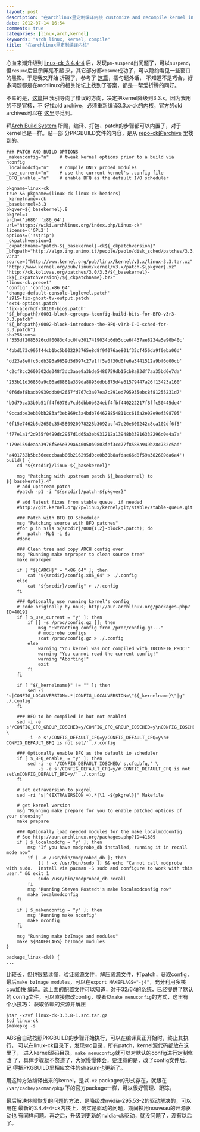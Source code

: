```yaml
---
layout: post
description: "在archlinux里定制编译内核 customize and recompile kernel in arch linux"
date: 2012-07-14 16:54
comments: true
categories: [linux,arch,kernel]
keywords: "arch linux, kernel, compile"
title: "在archlinux里定制编译内核"
---
```

心血来潮升级到
[linux-ck_3.4.4-4](http://repo-ck.com/x86_64/linux-ck-corex-3.4.4-4-x86_64.pkg.tar.xz)
后，发现`pm-suspend`出问题了，可以`suspend`，但`resume`后显示屏亮不起
来，其它部分都`resume`成功了，可以隐约看见一些窗口的黑影。于是我又开始
折腾了，参考了
[这篇](https://bbs.archlinux.org/viewtopic.php?id=143545)，插句题外话，
不知道不是巧合，好多问题都是在archlinux的相关论坛上找到了答案，都是一帮爱折腾的同好。

不幸的是，[这篇](https://bbs.archlinux.org/viewtopic.php?id=143545)把
我引导向了错误的方向，决定把kernel降级到3.3.x。因为我用的不是官核，不
好找old archive，必须重新编译3.3.x-ck的内核，官方的old archives可以在
[这里](http://arm.konnichi.com/search/)寻觅到。

拜[Arch Build System](https://wiki.archlinux.org/index.php/Arch_Build_System)
所赐，编译、打包、patch的步骤都可以内置了，对于kernel也是一样。贴一部
分PKGBUILD文件的内容，是从
[repo-ck的archive](http://repo-ck.com/PKG_source/linux-ck/linux-ck-3.3.8-1.src.tar.gz)
里找到的。
<!-- more -->
```
### PATCH AND BUILD OPTIONS
_makenconfig="n"	# tweak kernel options prior to a build via nconfig
_localmodcfg="n"	# compile ONLY probed modules
_use_current="n"	# use the current kernel's .config file
_BFQ_enable_="n"	# enable BFQ as the default I/O scheduler

pkgname=linux-ck
true && pkgname=(linux-ck linux-ck-headers)
_kernelname=-ck
_basekernel=3.3
pkgver=${_basekernel}.8
pkgrel=1
arch=('i686' 'x86_64')
url="https://wiki.archlinux.org/index.php/Linux-ck"
license=('GPL2')
options=('!strip')
_ckpatchversion=1
_ckpatchname="patch-${_basekernel}-ck${_ckpatchversion}"
_bfqpath="http://algo.ing.unimo.it/people/paolo/disk_sched/patches/3.3.0-v3r3"
source=("http://www.kernel.org/pub/linux/kernel/v3.x/linux-3.3.tar.xz"
"http://www.kernel.org/pub/linux/kernel/v3.x/patch-${pkgver}.xz"
"http://ck.kolivas.org/patches/3.0/3.3/${_basekernel}-ck${_ckpatchversion}/${_ckpatchname}.bz2"
'linux-ck.preset'
'config' 'config.x86_64'
'change-default-console-loglevel.patch'
'i915-fix-ghost-tv-output.patch'
'ext4-options.patch'
'fix-acerhdf-1810T-bios.patch'
"${_bfqpath}/0001-block-cgroups-kconfig-build-bits-for-BFQ-v3r3-3.3.patch"
"${_bfqpath}/0002-block-introduce-the-BFQ-v3r3-I-O-sched-for-3.3.patch")
sha256sums=('355df2085626cdf0083c4bc0fe3017419034b6db5cce6f437ae8234a5e90b40c'
            '4bbd173c995f44cb1bc5b002293765e8d8f9f076ae801f35cf456da9f0eba06d'
            'dd23a8e0fc6cdb393a9659d5d097c27e1ff5a0f30d0fe6a3441512a9bf6d00cb'
            'c2cf8cc2600502de348f3dc3aae9a3bde5486759db15cb8a93df7aa35bd6e7da'
            '253b11d36850a9c06ad8861a339da8895ddbb875d4e61579447a26f13423a160'
            '0f6def8badb9939ddb042657fd767c3a07ea7c291ed795935ebc8f81255231d7'
            'b9d79ca33b0b51ff4f6976b7cd6dbb0b624ebf4fbf440222217f8ffc50445de4'
            '9ccadbe3eb30bb283af3eb869c3a4bdb764628854811cc616a2e02e9ef398705'
            '0f15e7462b5d2650c354580920978228b3092bcf47e20e600242c8ca102df6f5'
            'f77e1a1f2d955f0499dc2957d1d65a3eb931212a13948b33916332296d0e4a7a'
            '179e159deaaa3976f5e5e329a640050b9803fef3cc77f8588a949b28c732c5ad'
            'a401732b5bc36eeccbaab86b216295d0ce0b30b8afdae66d8f59a382689da6a4')
build() {
	cd "${srcdir}/linux-${_basekernel}"

	msg "Patching with upstream patch ${_basekernel} to ${_basekernel}.4"
	# add upstream patch
	#patch -p1 -i "${srcdir}/patch-${pkgver}"

	# add latest fixes from stable queue, if needed
	#http://git.kernel.org/?p=linux/kernel/git/stable/stable-queue.git

	### Patch with BFQ IO Scheduler
	msg "Patching source with BFQ patches"
	#for p in $(ls ${srcdir}/000{1,2}-block*.patch); do
	#	patch -Np1 -i $p
	#done

	### Clean tree and copy ARCH config over
	msg "Running make mrproper to clean source tree"
	make mrproper

	if [ "${CARCH}" = "x86_64" ]; then
		cat "${srcdir}/config.x86_64" > ./.config
	else
		cat "${srcdir}/config" > ./.config
	fi

	### Optionally use running kernel's config
	# code originally by nous; http://aur.archlinux.org/packages.php?ID=40191
	if [ $_use_current = "y" ]; then
		if [[ -s /proc/config.gz ]]; then
			msg "Extracting config from /proc/config.gz..."
			# modprobe configs
			zcat /proc/config.gz > ./.config
		else
			warning "You kernel was not compiled with IKCONFIG_PROC!"
			warning "You cannot read the current config!"
			warning "Aborting!"
			exit
		fi
	fi

	if [ "${_kernelname}" != "" ]; then
		sed -i "s|CONFIG_LOCALVERSION=.*|CONFIG_LOCALVERSION=\"${_kernelname}\"|g" ./.config
	fi

	### BFQ to be compiled in but not enabled
	sed -i -e s'/CONFIG_CFQ_GROUP_IOSCHED=y/CONFIG_CFQ_GROUP_IOSCHED=y\nCONFIG_IOSCHED_BFQ=y\nCONFIG_CGROUP_BFQIO=y/' \
		-i -e s'/CONFIG_DEFAULT_CFQ=y/CONFIG_DEFAULT_CFQ=y\n# CONFIG_DEFAULT_BFQ is not set/' ./.config

	### Optionally enable BFQ as the default io scheduler
	if [ $_BFQ_enable_ = "y" ]; then
		sed -i -e '/CONFIG_DEFAULT_IOSCHED/ s,cfq,bfq,' \
			-i -e s'/CONFIG_DEFAULT_CFQ=y/# CONFIG_DEFAULT_CFQ is not set\nCONFIG_DEFAULT_BFQ=y/' ./.config
	fi

	# set extraversion to pkgrel
	sed -ri "s|^(EXTRAVERSION =).*|\1 -${pkgrel}|" Makefile

	# get kernel version
	msg "Running make prepare for you to enable patched options of your choosing"
	make prepare

	### Optionally load needed modules for the make localmodconfig
	# See http://aur.archlinux.org/packages.php?ID=41689
	if [ $_localmodcfg = "y" ]; then
		msg "If you have modprobe_db installed, running it in recall mode now"
		if [ -e /usr/bin/modprobed_db ]; then
			[[ ! -x /usr/bin/sudo ]] && echo "Cannot call modprobe with sudo.  Install via pacman -S sudo and configure to work with this user." && exit 1
			sudo /usr/bin/modprobed_db recall
		fi
		msg "Running Steven Rostedt's make localmodconfig now"
		make localmodconfig
	fi

	if [ $_makenconfig = "y" ]; then
		msg "Running make nconfig"
		make nconfig
	fi

	msg "Running make bzImage and modules"
	make ${MAKEFLAGS} bzImage modules
}

package_linux-ck() {
...
```

比较长，但也很易读懂，验证资源文件，解压资源文件，打patch，获取config，最后`make
bzImage modules`，可以在`export MAKEFLAGS="-j4"`，充分利用多核cpu加快
编译。读上面的配置文件可以知道，对于32/64的系统，已经提供了默认的
config文件，可以直接修改config，或者以`make menuconfig`的方式，这里有
个小技巧：
获取依赖的资源并解压 
```
$tar -xzvf linux-ck-3.3.8-1.src.tar.gz
$cd linux-ck
$makepkg -s
```
ABS会自动按照PKGBUILD的步骤开始执行，可以在编译真正开始时，终止其执行，
可以在linux-ck目录下，发现src目录，所有patch，kernel源代码都放在这里了，
进入kernel源码目录，`make menuconfig`就可以对默认的config进行定制修改
了，具体步骤就不赘述了，大家慢慢体会，要注意的是，改了config文件后，记
得把PKGBUILD里相应文件的shasum也更新了。

用这种方法编译出来的kernel，是以`.xz` package的形式存在，就跟在
`/var/cache/pacman/pkg/`下的官方package一样，可以很好管理、跟踪。

最后解决休眠恢复的问题的方法，是降级成nvidia-295.53-2的驱动解决的，可以用在
最新的3.4.4-4-ck内核上，确实是驱动的问题，期间换用nouveau的开源驱动也
有同样问题。再之后，升级到更新的nvidia-ck驱动，就没问题了，没有以后了。
